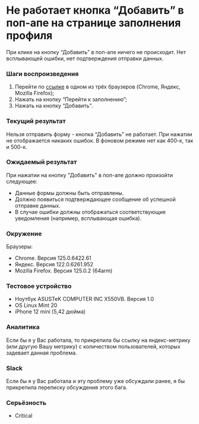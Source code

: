 
# Не работает кнопка “Добавить” в поп-апе на странице заполнения профиля

При клике на кнопку “Добавить” в поп-апе ничего не происходит. Нет всплывающей ошибки, нет подтверждения отправки данных.

### Шаги воспроизведения

1. Перейти по [ссылке](http://landing.hh-demo.np-internal.ru/) в одном из трёх браузеров (Chrome, Яндекс, Mozilla Firefox);
2. Нажать на кнопку “Перейти к заполнению”;
3. Нажать на кнопку “Добавить”.

### Текущий результат

Нельзя отправить форму - кнопка “Добавить” не работает. При нажатии не отображается никаких ошибок. В фоновом режиме нет как 400-к, так и 500-к.

### Ожидаемый результат

При нажатии на кнопку "Добавить" в поп-апе должно произойти следующее:

- Данные формы должны быть отправлены.
- Должно появиться подтверждающее сообщение об успешной отправке данных.
- В случае ошибки должны отображаться соответствующие уведомления (например, всплывающая ошибка).

### Окружение

Браузеры:

- Chrome. Версия 125.0.6422.61
- Яндекс. Версия 122.0.6261.952
- Mozilla Firefox. Версия 125.0.2 (64arm)

### Тестовое устройство

- Ноутбук ASUSTeK COMPUTER INC X550VB. Версия 1.0
- OS Linux Mint 20
- iPhone 12 mini (5,42 дюйма)

### Аналитика

Если бы я у Вас работала, то прикрепила бы ссылку на яндекс-метрику (или другую Вашу метрику) с количеством пользователей, которых задевает данная проблема.

### Slack

Если бы я у Вас работала и эту проблему уже обсуждали ранее, я бы прикрепила переписку обсуждения этого бага.

### Серьёзность

- Critical
